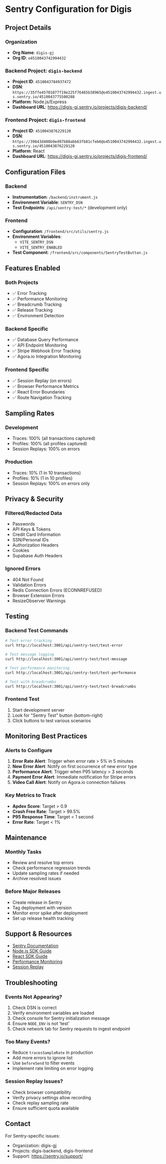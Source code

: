 # Sentry Configuration for Digis

## Project Details

### Organization
- **Org Name**: `digis-gj`
- **Org ID**: `o4510043742994432`

### Backend Project: `digis-backend`
- **Project ID**: `4510043784937472`
- **DSN**: `https://35ffe45701077f19e225f76465b38965@o4510043742994432.ingest.us.sentry.io/4510043775500288`
- **Platform**: Node.js/Express
- **Dashboard URL**: https://digis-gj.sentry.io/projects/digis-backend/

### Frontend Project: `digis-frontend`
- **Project ID**: `4510043876229120`
- **DSN**: `https://39643d408b9ed97b88abb63fb81cfeb6@o4510043742994432.ingest.us.sentry.io/4510043876229120`
- **Platform**: React
- **Dashboard URL**: https://digis-gj.sentry.io/projects/digis-frontend/

## Configuration Files

### Backend
- **Instrumentation**: `/backend/instrument.js`
- **Environment Variable**: `SENTRY_DSN`
- **Test Endpoints**: `/api/sentry-test/*` (development only)

### Frontend
- **Configuration**: `/frontend/src/utils/sentry.js`
- **Environment Variables**:
  - `VITE_SENTRY_DSN`
  - `VITE_SENTRY_ENABLED`
- **Test Component**: `/frontend/src/components/SentryTestButton.js`

## Features Enabled

### Both Projects
- ✅ Error Tracking
- ✅ Performance Monitoring
- ✅ Breadcrumb Tracking
- ✅ Release Tracking
- ✅ Environment Detection

### Backend Specific
- ✅ Database Query Performance
- ✅ API Endpoint Monitoring
- ✅ Stripe Webhook Error Tracking
- ✅ Agora.io Integration Monitoring

### Frontend Specific
- ✅ Session Replay (on errors)
- ✅ Browser Performance Metrics
- ✅ React Error Boundaries
- ✅ Route Navigation Tracking

## Sampling Rates

### Development
- Traces: 100% (all transactions captured)
- Profiles: 100% (all profiles captured)
- Session Replays: 100% on errors

### Production
- Traces: 10% (1 in 10 transactions)
- Profiles: 10% (1 in 10 profiles)
- Session Replays: 100% on errors only

## Privacy & Security

### Filtered/Redacted Data
- Passwords
- API Keys & Tokens
- Credit Card Information
- SSN/Personal IDs
- Authorization Headers
- Cookies
- Supabase Auth Headers

### Ignored Errors
- 404 Not Found
- Validation Errors
- Redis Connection Errors (ECONNREFUSED)
- Browser Extension Errors
- ResizeObserver Warnings

## Testing

### Backend Test Commands
```bash
# Test error tracking
curl http://localhost:3001/api/sentry-test/test-error

# Test message logging
curl http://localhost:3001/api/sentry-test/test-message

# Test performance monitoring
curl http://localhost:3001/api/sentry-test/test-performance

# Test with breadcrumbs
curl http://localhost:3001/api/sentry-test/test-breadcrumbs
```

### Frontend Test
1. Start development server
2. Look for "Sentry Test" button (bottom-right)
3. Click buttons to test various scenarios

## Monitoring Best Practices

### Alerts to Configure
1. **Error Rate Alert**: Trigger when error rate > 5% in 5 minutes
2. **New Error Alert**: Notify on first occurrence of new error type
3. **Performance Alert**: Trigger when P95 latency > 3 seconds
4. **Payment Error Alert**: Immediate notification for Stripe errors
5. **Video Call Alert**: Notify on Agora.io connection failures

### Key Metrics to Track
- **Apdex Score**: Target > 0.9
- **Crash Free Rate**: Target > 99.5%
- **P95 Response Time**: Target < 1 second
- **Error Rate**: Target < 1%

## Maintenance

### Monthly Tasks
- Review and resolve top errors
- Check performance regression trends
- Update sampling rates if needed
- Archive resolved issues

### Before Major Releases
- Create release in Sentry
- Tag deployment with version
- Monitor error spike after deployment
- Set up release health tracking

## Support & Resources

- [Sentry Documentation](https://docs.sentry.io/)
- [Node.js SDK Guide](https://docs.sentry.io/platforms/node/)
- [React SDK Guide](https://docs.sentry.io/platforms/javascript/guides/react/)
- [Performance Monitoring](https://docs.sentry.io/product/performance/)
- [Session Replay](https://docs.sentry.io/product/session-replay/)

## Troubleshooting

### Events Not Appearing?
1. Check DSN is correct
2. Verify environment variables are loaded
3. Check console for Sentry initialization message
4. Ensure `NODE_ENV` is not 'test'
5. Check network tab for Sentry requests to ingest endpoint

### Too Many Events?
- Reduce `tracesSampleRate` in production
- Add more errors to ignore list
- Use `beforeSend` to filter events
- Implement rate limiting on error logging

### Session Replay Issues?
- Check browser compatibility
- Verify privacy settings allow recording
- Check replay sampling rate
- Ensure sufficient quota available

## Contact

For Sentry-specific issues:
- Organization: digis-gj
- Projects: digis-backend, digis-frontend
- Support: https://sentry.io/support/